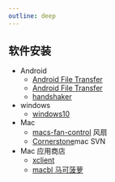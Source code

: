 ```yaml
---
outline: deep
---
```

## 软件安装
- Android
  - [Android File Transfer](https://teamandroid.com/download-android-file-transfer/)
  - [Android File Transfer](https://www.pc6.com/mac/136165.html)
  - [handshaker](https://www.smartisan.com/apps/#/handshaker)
- windows
  - [windows10](https://www.microsoft.com/zh-cn/software-download/windows10)
- Mac
  - [macs-fan-control](https://crystalidea.com/macs-fan-control) 风扇
  - [Cornerstone](https://xclient.info/s/cornerstone.html#versions)mac SVN
- Mac 应用商店
  - [xclient](https://xclient.info/)
  - [macbl 马可菠萝](https://www.macbl.com/)
